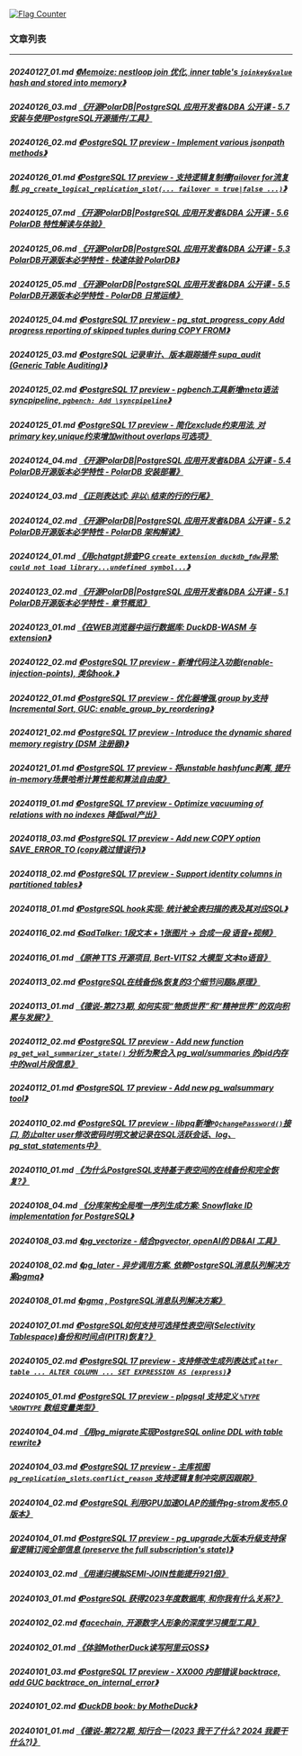 <a rel="nofollow" href="http://info.flagcounter.com/h9V1"  ><img src="http://s03.flagcounter.com/count/h9V1/bg_FFFFFF/txt_000000/border_CCCCCC/columns_2/maxflags_12/viewers_0/labels_0/pageviews_0/flags_0/"  alt="Flag Counter"  border="0"  ></a>  
  
### 文章列表  
----  
##### 20240127_01.md   [《Memoize: nestloop join 优化, inner table's `joinkey&value` hash and stored into memory》](20240127_01.md)  
##### 20240126_03.md   [《开源PolarDB|PostgreSQL 应用开发者&DBA 公开课 - 5.7 安装与使用PostgreSQL开源插件/工具》](20240126_03.md)  
##### 20240126_02.md   [《PostgreSQL 17 preview - Implement various jsonpath methods》](20240126_02.md)  
##### 20240126_01.md   [《PostgreSQL 17 preview - 支持逻辑复制槽failover for流复制. `pg_create_logical_replication_slot(... failover = true|false ...)`》](20240126_01.md)  
##### 20240125_07.md   [《开源PolarDB|PostgreSQL 应用开发者&DBA 公开课 - 5.6 PolarDB 特性解读与体验》](20240125_07.md)  
##### 20240125_06.md   [《开源PolarDB|PostgreSQL 应用开发者&DBA 公开课 - 5.3 PolarDB开源版本必学特性 - 快速体验 PolarDB》](20240125_06.md)  
##### 20240125_05.md   [《开源PolarDB|PostgreSQL 应用开发者&DBA 公开课 - 5.5 PolarDB开源版本必学特性 - PolarDB 日常运维》](20240125_05.md)  
##### 20240125_04.md   [《PostgreSQL 17 preview - pg_stat_progress_copy Add progress reporting of skipped tuples during COPY FROM》](20240125_04.md)  
##### 20240125_03.md   [《PostgreSQL 记录审计、版本跟踪插件 supa_audit (Generic Table Auditing)》](20240125_03.md)  
##### 20240125_02.md   [《PostgreSQL 17 preview - pgbench工具新增meta语法syncpipeline, `pgbench: Add \syncpipeline`》](20240125_02.md)  
##### 20240125_01.md   [《PostgreSQL 17 preview - 简化exclude约束用法, 对primary key,unique约束增加without overlaps可选项》](20240125_01.md)  
##### 20240124_04.md   [《开源PolarDB|PostgreSQL 应用开发者&DBA 公开课 - 5.4 PolarDB开源版本必学特性 - PolarDB 安装部署》](20240124_04.md)  
##### 20240124_03.md   [《正则表达式: 非以`\`结束的行的行尾》](20240124_03.md)  
##### 20240124_02.md   [《开源PolarDB|PostgreSQL 应用开发者&DBA 公开课 - 5.2 PolarDB开源版本必学特性 - PolarDB 架构解读》](20240124_02.md)  
##### 20240124_01.md   [《用chatgpt排查PG `create extension duckdb_fdw`异常: `could not load library...undefined symbol...`》](20240124_01.md)  
##### 20240123_02.md   [《开源PolarDB|PostgreSQL 应用开发者&DBA 公开课 - 5.1 PolarDB开源版本必学特性 - 章节概览》](20240123_02.md)  
##### 20240123_01.md   [《在WEB浏览器中运行数据库: DuckDB-WASM 与 extension》](20240123_01.md)  
##### 20240122_02.md   [《PostgreSQL 17 preview - 新增代码注入功能(enable-injection-points), 类似hook.》](20240122_02.md)  
##### 20240122_01.md   [《PostgreSQL 17 preview - 优化器增强,group by支持Incremental Sort, GUC: enable_group_by_reordering》](20240122_01.md)  
##### 20240121_02.md   [《PostgreSQL 17 preview - Introduce the dynamic shared memory registry (DSM 注册器)》](20240121_02.md)  
##### 20240121_01.md   [《PostgreSQL 17 preview - 将unstable hashfunc剥离, 提升in-memory场景哈希计算性能和算法自由度》](20240121_01.md)  
##### 20240119_01.md   [《PostgreSQL 17 preview - Optimize vacuuming of relations with no indexes 降低wal产出》](20240119_01.md)  
##### 20240118_03.md   [《PostgreSQL 17 preview - Add new COPY option SAVE_ERROR_TO (copy跳过错误行)》](20240118_03.md)  
##### 20240118_02.md   [《PostgreSQL 17 preview - Support identity columns in partitioned tables》](20240118_02.md)  
##### 20240118_01.md   [《PostgreSQL hook实现: 统计被全表扫描的表及其对应SQL》](20240118_01.md)  
##### 20240116_02.md   [《SadTalker: 1段文本 + 1张图片 -> 合成一段 语音+视频》](20240116_02.md)  
##### 20240116_01.md   [《原神 TTS 开源项目, Bert-VITS2 大模型 文本to语音》](20240116_01.md)  
##### 20240113_02.md   [《PostgreSQL在线备份&恢复的3个细节问题&原理》](20240113_02.md)  
##### 20240113_01.md   [《德说-第273期, 如何实现“物质世界”和“精神世界”的双向积累与发展?》](20240113_01.md)  
##### 20240112_02.md   [《PostgreSQL 17 preview - Add new function `pg_get_wal_summarizer_state()` 分析为聚合入 pg_wal/summaries 的pid内存中的wal片段信息》](20240112_02.md)  
##### 20240112_01.md   [《PostgreSQL 17 preview - Add new pg_walsummary tool》](20240112_01.md)  
##### 20240110_02.md   [《PostgreSQL 17 preview - libpq新增`PQchangePassword()`接口, 防止alter user修改密码时明文被记录在SQL活跃会话、log、pg_stat_statements中》](20240110_02.md)  
##### 20240110_01.md   [《为什么PostgreSQL支持基于表空间的在线备份和完全恢复?》](20240110_01.md)  
##### 20240108_04.md   [《分库架构全局唯一序列生成方案: Snowflake ID implementation for PostgreSQL》](20240108_04.md)  
##### 20240108_03.md   [《pg_vectorize - 结合pgvector, openAI的 DB&AI 工具》](20240108_03.md)  
##### 20240108_02.md   [《pg_later - 异步调用方案. 依赖PostgreSQL消息队列解决方案pgmq》](20240108_02.md)  
##### 20240108_01.md   [《pgmq , PostgreSQL消息队列解决方案》](20240108_01.md)  
##### 20240107_01.md   [《PostgreSQL如何支持可选择性表空间(Selectivity Tablespace)备份和时间点(PITR)恢复?》](20240107_01.md)  
##### 20240105_02.md   [《PostgreSQL 17 preview - 支持修改生成列表达式 `alter table ... ALTER COLUMN ... SET EXPRESSION AS (express)`》](20240105_02.md)  
##### 20240105_01.md   [《PostgreSQL 17 preview - plpgsql 支持定义 `%TYPE` `%ROWTYPE` 数组变量类型》](20240105_01.md)  
##### 20240104_04.md   [《用pg_migrate实现PostgreSQL online DDL with table rewrite》](20240104_04.md)  
##### 20240104_03.md   [《PostgreSQL 17 preview - 主库视图 `pg_replication_slots`.`conflict_reason` 支持逻辑复制冲突原因跟踪》](20240104_03.md)  
##### 20240104_02.md   [《PostgreSQL 利用GPU加速OLAP的插件pg-strom发布5.0版本》](20240104_02.md)  
##### 20240104_01.md   [《PostgreSQL 17 preview - pg_upgrade大版本升级支持保留逻辑订阅全部信息 (preserve the full subscription's state)》](20240104_01.md)  
##### 20240103_02.md   [《用递归模拟SEMI-JOIN性能提升921倍》](20240103_02.md)  
##### 20240103_01.md   [《PostgreSQL 获得2023年度数据库, 和你我有什么关系?》](20240103_01.md)  
##### 20240102_02.md   [《facechain, 开源数字人形象的深度学习模型工具》](20240102_02.md)  
##### 20240102_01.md   [《体验MotherDuck读写阿里云OSS》](20240102_01.md)  
##### 20240101_03.md   [《PostgreSQL 17 preview - XX000 内部错误 backtrace, add GUC backtrace_on_internal_error》](20240101_03.md)  
##### 20240101_02.md   [《DuckDB book: <DuckDB In Action> by MotheDuck》](20240101_02.md)  
##### 20240101_01.md   [《德说-第272期, 知行合一 (2023 我干了什么? 2024 我要干什么?)》](20240101_01.md)  
